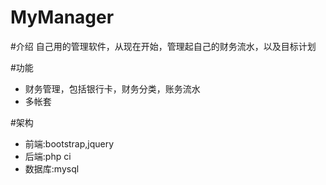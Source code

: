 MyManager
=========
#介绍
自己用的管理软件，从现在开始，管理起自己的财务流水，以及目标计划

#功能
*   财务管理，包括银行卡，财务分类，账务流水
*   多帐套

#架构
*   前端:bootstrap,jquery
*   后端:php ci
*   数据库:mysql
